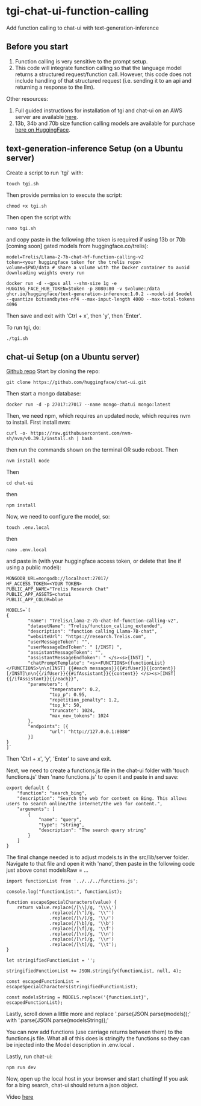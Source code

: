 # tgi-chat-ui-function-calling
Add function calling to chat-ui with text-generation-inference

## Before you start
1. Function calling is very sensitive to the prompt setup.
1. This code will integrate function calling so that the language model returns a structured request/function call. However, this code does not include handling of that structured request (i.e. sending it to an api and returning a response to the llm).

Other resources:
1. Full guided instructions for installation of tgi and chat-ui on an AWS server are available [here](https://buy.stripe.com/9AQ28UcWh4PF1ckeV9).
2. 13b, 34b and 70b size function calling models are available for purchase [here on HuggingFace](https://huggingface.co/Trelis/Llama-2-13b-chat-hf-function-calling-v2).

## text-generation-inference Setup (on a Ubuntu server)
Create a script to run 'tgi' with:
```
touch tgi.sh
```
Then provide permission to execute the script:
```
chmod +x tgi.sh
```
Then open the script with:
```
nano tgi.sh
```
and copy paste in the following (the token is required if using 13b or 70b [coming soon] gated models from huggingface.co/trelis):
```
model=Trelis/Llama-2-7b-chat-hf-function-calling-v2
token=<your huggingface token for the trelis repo>
volume=$PWD/data # share a volume with the Docker container to avoid downloading weights every run

docker run -d --gpus all --shm-size 1g -e HUGGING_FACE_HUB_TOKEN=$token -p 8080:80 -v $volume:/data ghcr.io/huggingface/text-generation-inference:1.0.2 --model-id $model --quantize bitsandbytes-nf4 --max-input-length 4000 --max-total-tokens 4096
```
Then save and exit with 'Ctrl + x', then 'y', then 'Enter'.

To run tgi, do:
```
./tgi.sh
```
## chat-ui Setup (on a Ubuntu server)
[Github repo](https://github.com/huggingface/chat-ui/)
Start by cloning the repo:
```
git clone https://github.com/huggingface/chat-ui.git
```
Then start a mongo database:
```
docker run -d -p 27017:27017 --name mongo-chatui mongo:latest
```
Then, we need npm, which requires an updated node, which requires nvm to install. First install nvm:
```
curl -o- https://raw.githubusercontent.com/nvm-sh/nvm/v0.39.1/install.sh | bash
```
then run the commands shown on the terminal OR sudo reboot. Then
```
nvm install node
```
Then
```
cd chat-ui
```
then
```
npm install
```
Now, we need to configure the model, so:
```
touch .env.local
```
then
```
nano .env.local
```
and paste in (with your huggingface access token, or delete that line if using a public model):
```
MONGODB_URL=mongodb://localhost:27017/
HF_ACCESS_TOKEN=<YOUR TOKEN>
PUBLIC_APP_NAME="Trelis Research Chat"
PUBLIC_APP_ASSETS=chatui
PUBLIC_APP_COLOR=blue

MODELS=`[
{
        "name": "Trelis/Llama-2-7b-chat-hf-function-calling-v2",
        "datasetName": "Trelis/function_calling_extended",
        "description": "function calling Llama-7B-chat",
        "websiteUrl": "https://research.Trelis.com",
        "userMessageToken": "",
        "userMessageEndToken": " [/INST] ",
        "assistantMessageToken": "",
        "assistantMessageEndToken": " </s><s>[INST] ",
        "chatPromptTemplate": "<s><FUNCTIONS>{functionList}</FUNCTIONS>\n\n[INST] {{#each messages}}{{#ifUser}}{{content}} [/INST]\n\n{{/ifUser}}{{#ifAssistant}}{{content}} </s><s>[INST] {{/ifAssistant}}{{/each}}",
        "parameters": {
                "temperature": 0.2,
                "top_p": 0.95,
                "repetition_penalty": 1.2,
                "top_k": 50,
                "truncate": 1024,
                "max_new_tokens": 1024
        },
        "endpoints": [{
                "url": "http://127.0.0.1:8080"
        }]
}
]`
```
Then 'Ctrl + x', 'y', 'Enter' to save and exit.

Next, we need to create a functions.js file in the chat-ui folder with 'touch functions.js' then 'nano functions.js' to open it and paste in and save:
```
export default {
    "function": "search_bing",
    "description": "Search the web for content on Bing. This allows users to search online/the internet/the web for content.",
    "arguments": [
        {
            "name": "query",
            "type": "string",
            "description": "The search query string"
        }
    ]
}
```
The final change needed is to adjust models.ts in the src/lib/server folder. Navigate to that file and open it with 'nano', then paste in the following code just above const modelsRaw = ...
```
import functionList from '../../../functions.js';

console.log("functionList:", functionList);

function escapeSpecialCharacters(value) {
    return value.replace(/[\\]/g, '\\\\')
                .replace(/[\"]/g, '\\"')
                .replace(/[\/]/g, '\\/')
                .replace(/[\b]/g, '\\b')
                .replace(/[\f]/g, '\\f')
                .replace(/[\n]/g, '\\n')
                .replace(/[\r]/g, '\\r')
                .replace(/[\t]/g, '\\t');
}

let stringifiedFunctionList = '';

stringifiedFunctionList += JSON.stringify(functionList, null, 4);

const escapedFunctionList = escapeSpecialCharacters(stringifiedFunctionList);

const modelsString = MODELS.replace('{functionList}', escapedFunctionList);
```
Lastly, scroll down a little more and replace '.parse(JSON.parse(models));' with '.parse(JSON.parse(modelsString));'

You can now add functions (use carriage returns between them) to the functions.js file. What all of this does is stringify the functions so they can be injected into the Model description in .env.local .

Lastly, run chat-ui:
```
npm run dev
```

Now, open up the local host in your browser and start chatting! If you ask for a bing search, chat-ui should return a json object.

Video [here](https://www.loom.com/share/702bc999ced8404a9622fa9309f41e5e?sid=21868076-25a2-4f44-bfc4-0a619d16dcdf)

